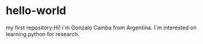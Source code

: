 # hello-world
my first repository
Hi! i´m Gonzalo Camba from Argentina. I´m interested on learning python for research.
